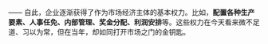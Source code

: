 ——
自此，企业逐渐获得了作为市场经济主体的基本权力。比如，**配置各种生产要素、人事任免、内部管理、奖金分配、利润安排**等。这些权力在今天看来微不足道、习以为常，但在当年，却如同打开市场之门的金钥匙。


